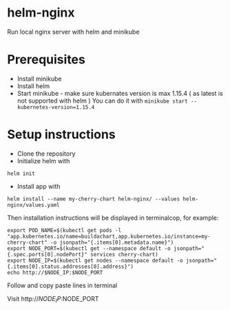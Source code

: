 # helm-nginx
Run local nginx server with helm and minikube

# Prerequisites

* Install minikube
* Install helm
* Start minikube - make sure kubernates version is max 1.15.4 ( as latest is not supported with helm )
You can do it with ```minikube start --kubernetes-version=1.15.4```

# Setup instructions
* Clone the repository
* Initialize helm with 
```
helm init
```
* Install app with
```
helm install --name my-cherry-chart helm-nginx/ --values helm-nginx/values.yaml  
```
Then installation instructions will be displayed in terminalcop, for example: 
```
export POD_NAME=$(kubectl get pods -l "app.kubernetes.io/name=buildachart,app.kubernetes.io/instance=my-cherry-chart" -o jsonpath="{.items[0].metadata.name}")
export NODE_PORT=$(kubectl get --namespace default -o jsonpath="{.spec.ports[0].nodePort}" services cherry-chart)
export NODE_IP=$(kubectl get nodes --namespace default -o jsonpath="{.items[0].status.addresses[0].address}")
echo http://$NODE_IP:$NODE_PORT
```
Follow and copy paste lines in terminal

Visit http://$NODE_IP:$NODE_PORT
